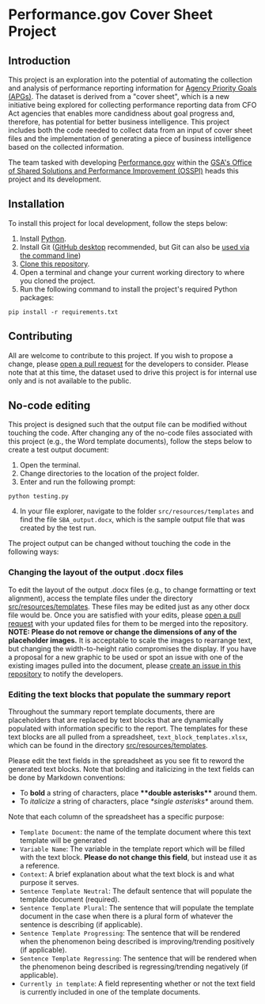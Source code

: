 # Performance.gov Cover Sheet Project

## Introduction 

This project is an exploration into the potential of automating the collection and analysis of performance reporting information for [Agency Priority Goals (APGs)](https://trumpadministration.archives.performance.gov/about/APG_about.html#:~:text=Agency%20Priority%20Goals%20(APGs)%20are,drive%20significant%20progress%20and%20change.). The dataset is derived from a "cover sheet", which is a new initiative being explored for collecting performance reporting data from CFO Act agencies that enables more candidness about goal progress and, therefore, has potential for better business intelligence. This project includes both the code needed to collect data from an input of cover sheet files and the implementation of generating a piece of business intelligence based on the collected information. 

The team tasked with developing [Performance.gov](https://www.performance.gov/) within the [GSA's Office of Shared Solutions and Performance Improvement (OSSPI)](https://www.gsa.gov/governmentwide-initiatives/shared-solutions-and-performance-improvement) heads this project and its development.

## Installation

To install this project for local development, follow the steps below:

1. Install [Python](https://www.python.org/downloads/).
2. Install Git ([GitHub desktop](https://desktop.github.com/) recommended, but Git can also be [used via the command line](https://docs.github.com/en/get-started/quickstart/set-up-git))
3. [Clone this repository](https://docs.github.com/en/github/creating-cloning-and-archiving-repositories/cloning-a-repository-from-github/cloning-a-repository#cloning-a-repository).
4. Open a terminal and change your current working directory to where you cloned the project.
5. Run the following command to install the project's required Python packages:
```
pip install -r requirements.txt
```

## Contributing 

All are welcome to contribute to this project. If you wish to propose a change, please [open a pull request](https://docs.github.com/en/github/collaborating-with-pull-requests/proposing-changes-to-your-work-with-pull-requests/creating-a-pull-request) for the developers to consider. Please note that at this time, the dataset used to drive this project is for internal use only and is not available to the public.

## No-code editing

This project is designed such that the output file can be modified without touching the code. After changing any of the no-code files associated with this project (e.g., the Word template documents), follow the steps below to create a test output document:

1. Open the terminal.
2. Change directories to the location of the project folder.
3. Enter and run the following prompt:
```
python testing.py
```
4. In your file explorer, navigate to the folder `src/resources/templates` and find the file `SBA_output.docx`, which is the sample output file that was created by the test run.

The project output can be changed without touching the code in the following ways:

### Changing the layout of the output .docx files

To edit the layout of the output .docx files (e.g., to change formatting or text alignment), access the template files under the directory [src/resources/templates](https://github.com/jasondamico/pgov-cover-sheet-reader/tree/jasondamico/update-readme/src/resources/templates). These files may be edited just as any other docx file would be. Once you are satisfied with your edits, please [open a pull request](https://docs.github.com/en/github/collaborating-with-pull-requests/proposing-changes-to-your-work-with-pull-requests/creating-a-pull-request) with your updated files for them to be merged into the repository. **NOTE: Please do not remove or change the dimensions of any of the placeholder images.** It is acceptable to scale the images to rearrange text, but changing the width-to-height ratio compromises the display. If you have a proposal for a new graphic to be used or spot an issue with one of the existing images pulled into the document, please [create an issue in this repository](https://docs.github.com/en/issues/tracking-your-work-with-issues/creating-an-issue) to notify the developers.

### Editing the text blocks that populate the summary report

Throughout the summary report template documents, there are placeholders that are replaced by text blocks that are dynamically populated with information specific to the report. The templates for these text blocks are all pulled from a spreadsheet, `text_block_templates.xlsx`, which can be found in the directory [src/resources/templates](https://github.com/jasondamico/pgov-cover-sheet-reader/tree/jasondamico/update-readme/src/resources/templates).

Please edit the text fields in the spreadsheet as you see fit to reword the generated text blocks. Note that bolding and italicizing in the text fields can be done by Markdown conventions:

- To **bold** a string of characters, place **\*\*double asterisks\*\*** around them.
- To *italicize* a string of characters, place *\*single asterisks\** around them.

Note that each column of the spreadsheet has a specific purpose:

- `Template Document`: the name of the template document where this text template will be generated
- `Variable Name`: The variable in the template report which will be filled with the text block. **Please do not change this field**, but instead use it as a reference.
- `Context`: A brief explanation about what the text block is and what purpose it serves.
- `Sentence Template Neutral`: The default sentence that will populate the template document (required).
- `Sentence Template Plural`: The sentence that will populate the template document in the case when there is a plural form of whatever the sentence is describing (if applicable). 
- `Sentence Template Progressing`: The sentence that will be rendered when the phenomenon being described is improving/trending positively (if applicable). 	
- `Sentence Template Regressing`: The sentence that will be rendered when the phenomenon being described is regressing/trending negatively (if applicable). 	
- `Currently in template`: A field representing whether or not the text field is currently included in one of the template documents.
